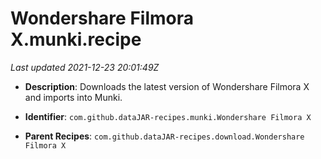 # Wondershare Filmora X.munki.recipe

_Last updated 2021-12-23 20:01:49Z_

- **Description**: Downloads the latest version of Wondershare Filmora X and imports into Munki.

- **Identifier**: `com.github.dataJAR-recipes.munki.Wondershare Filmora X`

- **Parent Recipes**: `com.github.dataJAR-recipes.download.Wondershare Filmora X`
